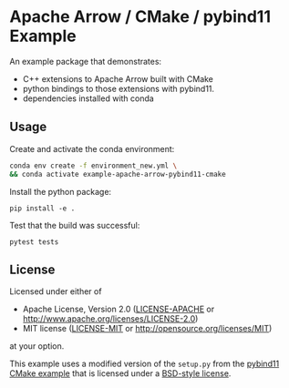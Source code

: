 # Apache Arrow / CMake / pybind11 Example

An example package that demonstrates:
    
- C++ extensions to Apache Arrow built with CMake
- python bindings to those extensions with pybind11.
- dependencies installed with conda

## Usage

Create and activate the conda environment:

```bash
conda env create -f environment_new.yml \
&& conda activate example-apache-arrow-pybind11-cmake
```

Install the python package:
```
pip install -e .
```

Test that the build was successful:
```
pytest tests
```

## License

Licensed under either of

 * Apache License, Version 2.0
   ([LICENSE-APACHE](LICENSE-APACHE) or http://www.apache.org/licenses/LICENSE-2.0)
 * MIT license
   ([LICENSE-MIT](LICENSE-MIT) or http://opensource.org/licenses/MIT)

at your option.

This example uses a modified version of the `setup.py` from the [pybind11 CMake example](https://github.com/pybind/cmake_example) that is licensed under a [BSD-style license](https://github.com/pybind/cmake_example/blob/master/LICENSE).
